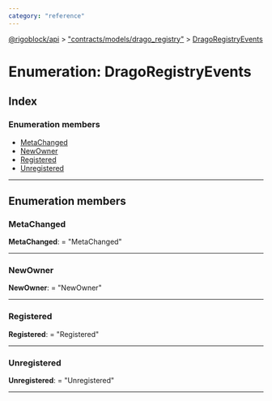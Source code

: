 ```yaml
---
category: "reference"
---
```



[@rigoblock/api](../README.md) > ["contracts/models/drago_registry"](../modules/_contracts_models_drago_registry_.md) > [DragoRegistryEvents](../enums/_contracts_models_drago_registry_.dragoregistryevents.md)

# Enumeration: DragoRegistryEvents

## Index

### Enumeration members

* [MetaChanged](_contracts_models_drago_registry_.dragoregistryevents.md#metachanged)
* [NewOwner](_contracts_models_drago_registry_.dragoregistryevents.md#newowner)
* [Registered](_contracts_models_drago_registry_.dragoregistryevents.md#registered)
* [Unregistered](_contracts_models_drago_registry_.dragoregistryevents.md#unregistered)

---

## Enumeration members

<a id="metachanged"></a>

###  MetaChanged

**MetaChanged**:  = "MetaChanged"

___
<a id="newowner"></a>

###  NewOwner

**NewOwner**:  = "NewOwner"

___
<a id="registered"></a>

###  Registered

**Registered**:  = "Registered"

___
<a id="unregistered"></a>

###  Unregistered

**Unregistered**:  = "Unregistered"

___

